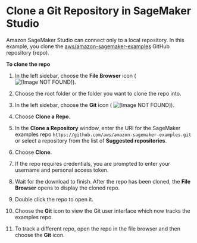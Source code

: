 # Clone a Git Repository in SageMaker Studio<a name="studio-tasks-git"></a>

Amazon SageMaker Studio can connect only to a local repository\. In this example, you clone the [aws/amazon\-sagemaker\-examples](https://github.com/aws/amazon-sagemaker-examples) GitHub repository \(repo\)\. 

**To clone the repo**

1. In the left sidebar, choose the **File Browser** icon \( ![\[Image NOT FOUND\]](http://docs.aws.amazon.com/sagemaker/latest/dg/images/studio/icons/folder.png)\)\.

1. Choose the root folder or the folder you want to clone the repo into\.

1. In the left sidebar, choose the **Git** icon \( ![\[Image NOT FOUND\]](http://docs.aws.amazon.com/sagemaker/latest/dg/images/studio/icons/git.png)\)\.

1. Choose **Clone a Repo**\.

1. In the **Clone a Repository** window, enter the URI for the SageMaker examples repo `https://github.com/aws/amazon-sagemaker-examples.git` or select a repository from the list of **Suggested repositories**\.

1. Choose **Clone**\.

1. If the repo requires credentials, you are prompted to enter your username and personal access token\.

1. Wait for the download to finish\. After the repo has been cloned, the **File Browser** opens to display the cloned repo\.

1. Double click the repo to open it\.

1. Choose the **Git** icon to view the Git user interface which now tracks the examples repo\.

1. To track a different repo, open the repo in the file browser and then choose the **Git** icon\.
